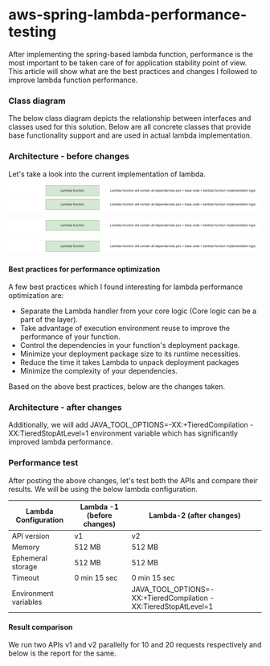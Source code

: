 # aws-spring-lambda-performance-testing
After implementing the spring-based lambda function, performance is the most important to be taken care of for application stability point of view. This article will show what are the best practices and changes I followed to improve lambda function performance.

### Class diagram
The below class diagram depicts the relationship between interfaces and classes used for this solution. Below are all concrete classes that provide base functionality support and are used in actual lambda implementation.

### Architecture - before changes
Let's take a look into the current implementation of lambda.

![alt text](/before_changes.jpg?raw=true)
![plot](doc/Before_Changes.jpg?raw=true "Title")

<img src="/before_changes.jpg" />

![GitHub Logo](/before_changes.jpg)

#### Best practices for performance optimization
A few best practices which I found interesting for lambda performance optimization are:
- Separate the Lambda handler from your core logic (Core logic can be a part of the layer).
- Take advantage of execution environment reuse to improve the performance of your function.
- Control the dependencies in your function's deployment package.
- Minimize your deployment package size to its runtime necessities.
- Reduce the time it takes Lambda to unpack deployment packages
- Minimize the complexity of your dependencies.

Based on the above best practices, below are the changes taken.

### Architecture - after changes

Additionally, we will add JAVA_TOOL_OPTIONS=-XX:+TieredCompilation -XX:TieredStopAtLevel=1 environment variable which has significantly improved lambda performance.

### Performance test

After posting the above changes, let's test both the APIs and compare their results. We will be using the below lambda configuration.

| Lambda Configuration | Lambda -1 (before changes) | Lambda-2 (after changes) |
| ------ | ------ | ------ |
| API version | v1 | v2 |
| Memory  | 512 MB | 512 MB |
| Ephemeral storage | 512 MB | 512 MB |
| Timeout | 0 min 15 sec | 0 min 15 sec |
| Environment variables |  | JAVA_TOOL_OPTIONS=-XX:+TieredCompilation -XX:TieredStopAtLevel=1 |

#### Result comparison

We run two APIs v1 and v2 parallelly for 10 and 20 requests respectively and below is the report for the same.



